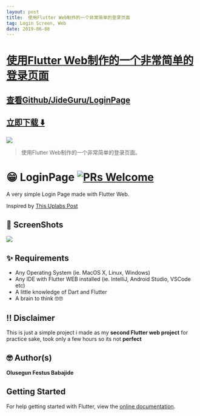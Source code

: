 ```yaml
---
layout: post
title:  使用Flutter Web制作的一个非常简单的登录页面
tag: Login Screen, Web
date: 2019-06-08
---
```


# [使用Flutter Web制作的一个非常简单的登录页面 ](http://github.com/JideGuru/LoginPage) 



## [查看Github/JideGuru/LoginPage](http://github.com/JideGuru/LoginPage)
## [立即下载 ️⬇️ ](https://codeload.github.com/JideGuru/LoginPage/zip/master) 


 
![](https://flutterawesome.com/content/images/2019/05/LoginPage.jpg)
 
>
> 使用Flutter Web制作的一个非常简单的登录页面。
>

 
# 😁 LoginPage [![PRs Welcome](https://img.shields.io/badge/PRs-welcome-brightgreen.svg?style=flat-square)](http://makeapullrequest.com)

A very simple Login Page made with Flutter Web.

Inspired by [This Uplabs Post](https://www.uplabs.com/posts/freebies)

## 📸 ScreenShots

<img src="https://raw.githubusercontent.com/JideGuru/LoginPage/master/assets/1.png"/>

## ✨ Requirements
* Any Operating System (ie. MacOS X, Linux, Windows)
* Any IDE with Flutter WEB installed (ie. IntelliJ, Android Studio, VSCode etc)
* A little knowledge of Dart and Flutter
* A brain to think 🤓🤓

## ‼️ Disclaimer

This is just a simple project i made as my **second Flutter web project** for practice sake, took only a few hours so its not **perfect**

## 🤓 Author(s)
**Olusegun Festus Babajide**

## Getting Started
For help getting started with Flutter, view the [online documentation](https://flutter.dev/web).

